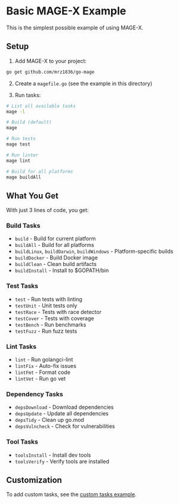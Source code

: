 # Basic MAGE-X Example

This is the simplest possible example of using MAGE-X.

## Setup

1. Add MAGE-X to your project:
```bash
go get github.com/mrz1836/go-mage
```

2. Create a `magefile.go` (see the example in this directory)

3. Run tasks:
```bash
# List all available tasks
mage -l

# Build (default)
mage

# Run tests
mage test

# Run linter
mage lint

# Build for all platforms
mage buildAll
```

## What You Get

With just 3 lines of code, you get:

### Build Tasks
- `build` - Build for current platform
- `buildAll` - Build for all platforms
- `buildLinux`, `buildDarwin`, `buildWindows` - Platform-specific builds
- `buildDocker` - Build Docker image
- `buildClean` - Clean build artifacts
- `buildInstall` - Install to $GOPATH/bin

### Test Tasks
- `test` - Run tests with linting
- `testUnit` - Unit tests only
- `testRace` - Tests with race detector
- `testCover` - Tests with coverage
- `testBench` - Run benchmarks
- `testFuzz` - Run fuzz tests

### Lint Tasks
- `lint` - Run golangci-lint
- `lintFix` - Auto-fix issues
- `lintFmt` - Format code
- `lintVet` - Run go vet

### Dependency Tasks
- `depsDownload` - Download dependencies
- `depsUpdate` - Update all dependencies
- `depsTidy` - Clean up go.mod
- `depsVulncheck` - Check for vulnerabilities

### Tool Tasks
- `toolsInstall` - Install dev tools
- `toolsVerify` - Verify tools are installed

## Customization

To add custom tasks, see the [custom tasks example](../custom).

